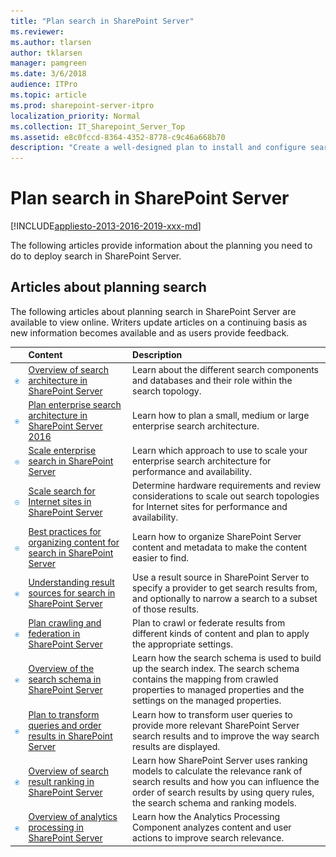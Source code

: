 ```yaml
---
title: "Plan search in SharePoint Server"
ms.reviewer: 
ms.author: tlarsen
author: tklarsen
manager: pamgreen
ms.date: 3/6/2018
audience: ITPro
ms.topic: article
ms.prod: sharepoint-server-itpro
localization_priority: Normal
ms.collection: IT_Sharepoint_Server_Top
ms.assetid: e8c0fccd-8364-4352-8778-c9c46a668b70
description: "Create a well-designed plan to install and configure search in SharePoint Server."
---
```


# Plan search in SharePoint Server

[!INCLUDE[appliesto-2013-2016-2019-xxx-md](../includes/appliesto-2013-2016-2019-xxx-md.md)]
  
The following articles provide information about the planning you need to do to deploy search in SharePoint Server.


  
## Articles about planning search

The following articles about planning search in SharePoint Server are available to view online. Writers update articles on a continuing basis as new information becomes available and as users provide feedback.
  
||**Content**|**Description**|
|:-----|:-----|:-----|
|![Building blocks](../media/mod_icon_buildingblock_M.png)|[Overview of search architecture in SharePoint Server](search-architecture-overview.md) <br/> |Learn about the different search components and databases and their role within the search topology.  <br/> |
|![Building blocks](../media/mod_icon_buildingblock_M.png)|[Plan enterprise search architecture in SharePoint Server 2016](plan-enterprise-search-architecture.md) <br/> |Learn how to plan a small, medium or large enterprise search architecture.  <br/> |
|![Checklist icon (not checked)](../media/mod_icon_checklist_.png)|[Scale enterprise search in SharePoint Server](scale-enterprise-search.md) <br/> |Learn which approach to use to scale your enterprise search architecture for performance and availability.  <br/> |
|![Checklist icon (not checked)](../media/mod_icon_checklist_.png)|[Scale search for Internet sites in SharePoint Server](scale-search-for-internet-sites.md) <br/> |Determine hardware requirements and review considerations to scale out search topologies for Internet sites for performance and availability.  <br/> |
|![Checklist icon (not checked)](../media/mod_icon_checklist_.png)|[Best practices for organizing content for search in SharePoint Server](best-practices-for-organizing-content-for-search.md) <br/> |Learn how to organize SharePoint Server content and metadata to make the content easier to find.  <br/> |
|![Building blocks](../media/mod_icon_buildingblock_M.png)|[Understanding result sources for search in SharePoint Server](understanding-result-sources-for-search.md) <br/> |Use a result source in SharePoint Server to specify a provider to get search results from, and optionally to narrow a search to a subset of those results.  <br/> |
|![Building blocks](../media/mod_icon_buildingblock_M.png)|[Plan crawling and federation in SharePoint Server](plan-crawling-and-federation.md) <br/> |Plan to crawl or federate results from different kinds of content and plan to apply the appropriate settings.  <br/> |
|![Building blocks](../media/mod_icon_buildingblock_M.png)|[Overview of the search schema in SharePoint Server](search-schema-overview.md) <br/> |Learn how the search schema is used to build up the search index. The search schema contains the mapping from crawled properties to managed properties and the settings on the managed properties.  <br/> |
|![Building blocks](../media/mod_icon_buildingblock_M.png)|[Plan to transform queries and order results in SharePoint Server](plan-to-transform-queries-and-order-results.md) <br/> | Learn how to transform user queries to provide more relevant SharePoint Server search results and to improve the way search results are displayed.  <br/> |
|![Building blocks](../media/mod_icon_buildingblock_M.png)|[Overview of search result ranking in SharePoint Server](overview-of-search-result-ranking.md) <br/> |Learn how SharePoint Server uses ranking models to calculate the relevance rank of search results and how you can influence the order of search results by using query rules, the search schema and ranking models.  <br/> |
|![Building blocks](../media/mod_icon_buildingblock_M.png)|[Overview of analytics processing in SharePoint Server](overview-of-analytics-processing.md) <br/> |Learn how the Analytics Processing Component analyzes content and user actions to improve search relevance.  <br/> |
   

